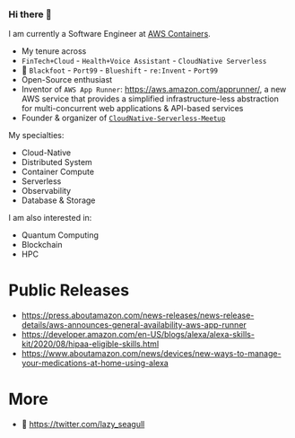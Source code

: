 ### Hi there 👋
I am currently a Software Engineer at [AWS Containers](https://aws.amazon.com/containers/). 

- My tenure across 
 - ```FinTech+Cloud``` - ```Health+Voice Assistant``` - ```CloudNative Serverless```
 - 🏢 ```Blackfoot``` - ```Port99``` - ```Blueshift``` - ```re:Invent``` - ```Port99```
- Open-Source enthusiast
- Inventor of ```AWS App Runner```: https://aws.amazon.com/apprunner/, a new AWS service that provides a simplified infrastructure-less abstraction for multi-concurrent web applications & API-based services
- Founder & organizer of [```CloudNative-Serverless-Meetup```](https://github.com/CloudNative-Serverless-Meetup)


My specialties: 
- Cloud-Native
- Distributed System
- Container Compute
- Serverless 
- Observability
- Database & Storage

I am also interested in:
- Quantum Computing
- Blockchain
- HPC 


# Public Releases
- https://press.aboutamazon.com/news-releases/news-release-details/aws-announces-general-availability-aws-app-runner
- https://developer.amazon.com/en-US/blogs/alexa/alexa-skills-kit/2020/08/hipaa-eligible-skills.html 
- https://www.aboutamazon.com/news/devices/new-ways-to-manage-your-medications-at-home-using-alexa 


# More
- 🐧 https://twitter.com/lazy_seagull

